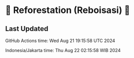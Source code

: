 
# 🌳 Reforestation (Reboisasi) 🌲

## Last Updated

GitHub Actions time: Wed Aug 21 19:15:58 UTC 2024

Indonesia/Jakarta time: Thu Aug 22 02:15:58 WIB 2024
